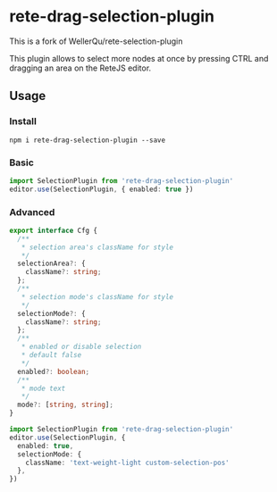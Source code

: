 # rete-drag-selection-plugin

This is a fork of WellerQu/rete-selection-plugin

This plugin allows to select more nodes at once by pressing CTRL and dragging an area on the ReteJS editor.


## Usage

### Install

```shell
npm i rete-drag-selection-plugin --save
```

### Basic

```typescript
import SelectionPlugin from 'rete-drag-selection-plugin'
editor.use(SelectionPlugin, { enabled: true })
```

### Advanced

```typescript
export interface Cfg {
  /**
   * selection area's className for style
   */
  selectionArea?: {
    className?: string;
  };
  /**
   * selection mode's className for style
   */
  selectionMode?: {
    className?: string;
  };
  /**
   * enabled or disable selection
   * default false
   */
  enabled?: boolean;
  /**
   * mode text
   */
  mode?: [string, string];
}

import SelectionPlugin from 'rete-drag-selection-plugin'
editor.use(SelectionPlugin, {
  enabled: true,
  selectionMode: {
    className: 'text-weight-light custom-selection-pos'
  },
})
```

